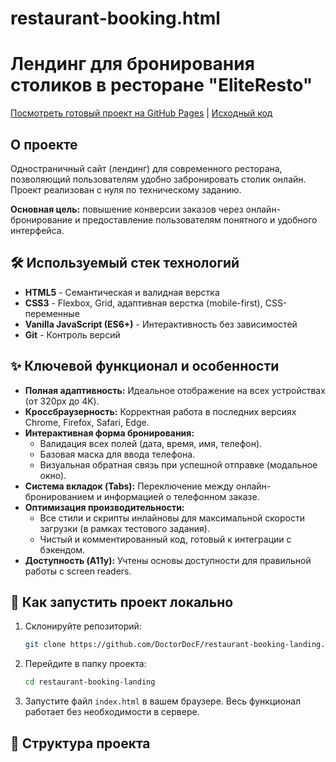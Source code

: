 # restaurant-booking.html
# Лендинг для бронирования столиков в ресторане "EliteResto"

[Посмотреть готовый проект на GitHub Pages](https://DoctorDocF.github.io/restaurant-booking-landing/) | [Исходный код](.)

## О проекте

Одностраничный сайт (лендинг) для современного ресторана, позволяющий пользователям удобно забронировать столик онлайн. Проект реализован с нуля по техническому заданию.

**Основная цель:** повышение конверсии заказов через онлайн-бронирование и предоставление пользователям понятного и удобного интерфейса.

## 🛠️ Используемый стек технологий

*   **HTML5** - Семантическая и валидная верстка
*   **CSS3** - Flexbox, Grid, адаптивная верстка (mobile-first), CSS-переменные
*   **Vanilla JavaScript (ES6+)** - Интерактивность без зависимостей
*   **Git** - Контроль версий

## ✨ Ключевой функционал и особенности

*   **Полная адаптивность:** Идеальное отображение на всех устройствах (от 320px до 4K).
*   **Кроссбраузерность:** Корректная работа в последних версиях Chrome, Firefox, Safari, Edge.
*   **Интерактивная форма бронирования:**
    *   Валидация всех полей (дата, время, имя, телефон).
    *   Базовая маска для ввода телефона.
    *   Визуальная обратная связь при успешной отправке (модальное окно).
*   **Система вкладок (Tabs):** Переключение между онлайн-бронированием и информацией о телефонном заказе.
*   **Оптимизация производительности:**
    *   Все стили и скрипты инлайновы для максимальной скорости загрузки (в рамках тестового задания).
    *   Чистый и комментированный код, готовый к интеграции с бэкендом.
*   **Доступность (A11y):** Учтены основы доступности для правильной работы с screen readers.

## 🚀 Как запустить проект локально

1.  Склонируйте репозиторий:
    ```bash
    git clone https://github.com/DoctorDocF/restaurant-booking-landing.git
    ```
2.  Перейдите в папку проекта:
    ```bash
    cd restaurant-booking-landing
    ```
3.  Запустите файл `index.html` в вашем браузере. Весь функционал работает без необходимости в сервере.

## 📁 Структура проекта
